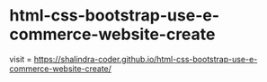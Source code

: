 ﻿# html-css-bootstrap-use-e-commerce-website-create

 visit = https://shalindra-coder.github.io/html-css-bootstrap-use-e-commerce-website-create/
